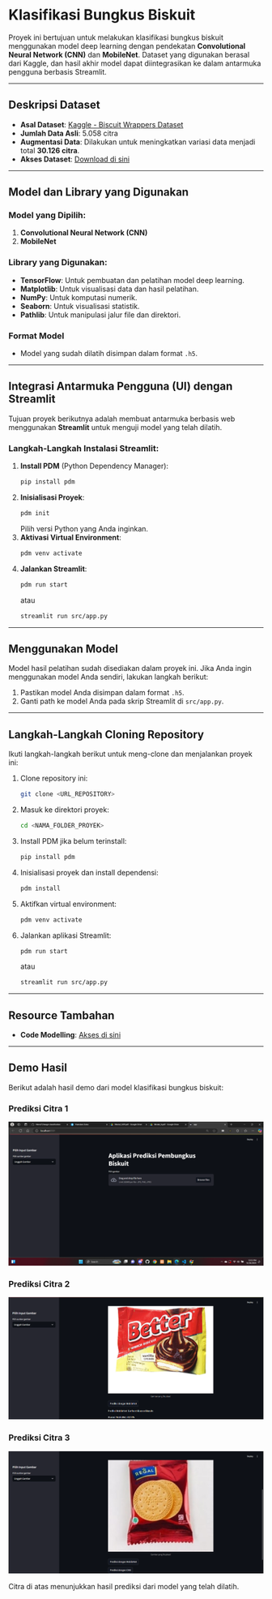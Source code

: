 # Klasifikasi Bungkus Biskuit

Proyek ini bertujuan untuk melakukan klasifikasi bungkus biskuit menggunakan model deep learning dengan pendekatan **Convolutional Neural Network (CNN)** dan **MobileNet**. Dataset yang digunakan berasal dari Kaggle, dan hasil akhir model dapat diintegrasikan ke dalam antarmuka pengguna berbasis Streamlit.

---

## Deskripsi Dataset
- **Asal Dataset**: [Kaggle - Biscuit Wrappers Dataset](https://www.kaggle.com/datasets/iamsouravbanerjee/biscuit-wrappers-dataset)
- **Jumlah Data Asli**: 5.058 citra
- **Augmentasi Data**: Dilakukan untuk meningkatkan variasi data menjadi total **30.126 citra**.
- **Akses Dataset**: [Download di sini](https://drive.google.com/file/d/1WcVUO5-CN8vlzvJAsDO3NgTGsdt74I5o/view?usp=sharing)

---

## Model dan Library yang Digunakan

### Model yang Dipilih:
1. **Convolutional Neural Network (CNN)**
2. **MobileNet**

### Library yang Digunakan:
- **TensorFlow**: Untuk pembuatan dan pelatihan model deep learning.
- **Matplotlib**: Untuk visualisasi data dan hasil pelatihan.
- **NumPy**: Untuk komputasi numerik.
- **Seaborn**: Untuk visualisasi statistik.
- **Pathlib**: Untuk manipulasi jalur file dan direktori.

### Format Model
- Model yang sudah dilatih disimpan dalam format `.h5`.

---

## Integrasi Antarmuka Pengguna (UI) dengan Streamlit
Tujuan proyek berikutnya adalah membuat antarmuka berbasis web menggunakan **Streamlit** untuk menguji model yang telah dilatih.

### Langkah-Langkah Instalasi Streamlit:
1. **Install PDM** (Python Dependency Manager):
   ```bash
   pip install pdm
   ```
2. **Inisialisasi Proyek**:
   ```bash
   pdm init
   ```
   Pilih versi Python yang Anda inginkan.
3. **Aktivasi Virtual Environment**:
   ```bash
   pdm venv activate
   ```
4. **Jalankan Streamlit**:
   ```bash
   pdm run start
   ```
   atau
   ```bash
   streamlit run src/app.py
   ```

---

## Menggunakan Model

Model hasil pelatihan sudah disediakan dalam proyek ini. Jika Anda ingin menggunakan model Anda sendiri, lakukan langkah berikut:
1. Pastikan model Anda disimpan dalam format `.h5`.
2. Ganti path ke model Anda pada skrip Streamlit di `src/app.py`.

---

## Langkah-Langkah Cloning Repository
Ikuti langkah-langkah berikut untuk meng-clone dan menjalankan proyek ini:

1. Clone repository ini:
   ```bash
   git clone <URL_REPOSITORY>
   ```
2. Masuk ke direktori proyek:
   ```bash
   cd <NAMA_FOLDER_PROYEK>
   ```
3. Install PDM jika belum terinstall:
   ```bash
   pip install pdm
   ```
4. Inisialisasi proyek dan install dependensi:
   ```bash
   pdm install
   ```
5. Aktifkan virtual environment:
   ```bash
   pdm venv activate
   ```
6. Jalankan aplikasi Streamlit:
   ```bash
   pdm run start
   ```
   atau
   ```bash
   streamlit run src/app.py
   ```

---

## Resource Tambahan
- **Code Modelling**: [Akses di sini](https://drive.google.com/drive/folders/1iHhtGo2xegUdXR8dSAg2JQGGTSOUqt8_https://drive.google.com/drive/folders/1iHhtGo2xegUdXR8dSAg2JQGGTSOUqt8_)

---

## Demo Hasil
Berikut adalah hasil demo dari model klasifikasi bungkus biskuit:

### Prediksi Citra 1
![Demo Hasil 1](Screenshot%202024-12-26%20120309.png)

### Prediksi Citra 2
![Demo Hasil 2](Screenshot%202024-12-26%20120422.png)

### Prediksi Citra 3
![Demo Hasil 3](Screenshot%202024-12-26%20120508.png)

Citra di atas menunjukkan hasil prediksi dari model yang telah dilatih.
